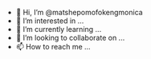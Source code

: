 - 👋 Hi, I’m @matshepomofokengmonica
- 👀 I’m interested in ...
- 🌱 I’m currently learning ...
- 💞️ I’m looking to collaborate on ...
- 📫 How to reach me ...

<!---
matshepomofokengmonica/matshepomofokengmonica is a ✨ special ✨ repository because its `README.md` (this file) appears on your GitHub profile.
You can click the Preview link to take a look at your changes.
--->
